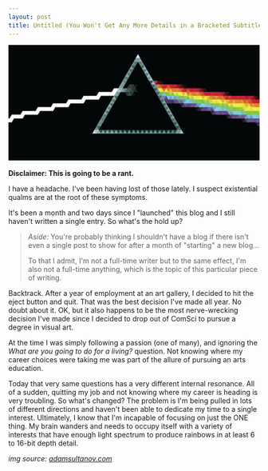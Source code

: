 ```yaml
---
layout: post
title: Untitled (You Won't Get Any More Details in a Bracketed Subtitle)
---
```


![rainbow][pink-floyd]


**Disclaimer: This is going to be a rant.** 

I have a headache. I've been having lost of those lately. I suspect existential qualms are at the root of these symptoms. 

It's been a month and two days since I "launched" this blog and I still haven't written a single entry. So what's the hold up? 

> *Aside:* You're probably thinking I shouldn't have a blog if there isn't even a single post to show for after a month of "starting" a new blog... 
> 
>To that I admit, I'm not a full-time writer but to the same effect, I'm also not a full-time anything, which is the topic of this particular piece of writing. 

Backtrack. After a year of employment at an art gallery, I decided to hit the eject button and quit. That was the best decision I've made all year. No doubt about it. OK, but it also happens to be the most nerve-wrecking decision I've made since I decided to drop out of ComSci to pursue a degree in visual art. 

At the time I was simply following a passion (one of many), and ignoring the *What are you going to do for a living?* question. Not knowing where my career choices were taking me was part of the allure of pursuing an arts education. 

Today that very same questions has a very different internal resonance. All of a sudden, quitting my job and not knowing where my career is heading is very troubling. So what's changed? The problem is I'm being pulled in lots of different directions and haven't been able to dedicate my time to a single interest. Ultimately, I know that I'm incapable of focusing on just the ONE thing. My brain wanders and needs to occupy itself with a variety of interests that have enough light spectrum to produce rainbows in at least 6 to 16-bit depth detail. 


*img source: [adamsultanov.com](http://www.adamsultanov.com/vector/pink-floyd/dark-side-moon.jpg)*

[pink-floyd]: ../assets/img/dark-side-moon.jpg "Dark Side of the Moon. source: adamsultanov.com"